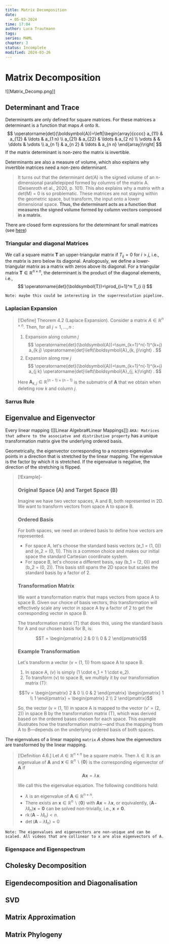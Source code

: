 ```yaml
---
title: Matrix Decomposition
date:
  - 05-03-2024
time: 17:04
author: Luca Trautmann
tags: 
series: M4ML
chapter: 3
status: Incomplete
modified: 2024-03-26
---
```

# Matrix Decomposition

![[Matrix_Decomp.png]]
## Determinant and Trace
Determinants are only defined for square matrices. For these matrices a determinant is a function that maps $A$ onto $\mathbb{R}$. 
$$
\operatorname{det}(\boldsymbol{A})=\left|\begin{array}{cccc}
a_{11} & a_{12} & \ldots & a_{1 n} \\
a_{21} & a_{22} & \ldots & a_{2 n} \\
\vdots & & \ddots & \vdots \\
a_{n 1} & a_{n 2} & \ldots & a_{n n}
\end{array}\right|
$$
If the matrix determinant is non-zero the matrix is invertible. 


Determinants are also a measure of volume, which also explains why invertible matrices need a non-zero determinant. 

> It turns out that the determinant det(A) is the signed volume of an n-dimensional parallelepiped formed by columns of the matrix A. (Deisenroth et al., 2020, p. 101). This also explains why a matrix with a det(M) = 0 is so problematic. These matrices are not staying within the geometric space, but transform, the input onto a lower dimensional space. __Thus, the determinant acts as a function that measures the signed volume formed by column vectors composed in a matrix.__

There are closed form expressions for the determinant for small matrices (see [here](https://www.google.com/google_determinant_dumbass))

### Triangular and diagonal Matrices
We call a square matrix $\boldsymbol{T}$ an upper-triangular matrix if $T_{i j}=0$ for $i>j$, i.e., the matrix is zero below its diagonal. Analogously, we define a lower-triangular matrix as a matrix with zeros above its diagonal. For a triangular matrix $\boldsymbol{T} \in \mathbb{R}^{n \times n}$, the determinant is the product of the diagonal elements, i.e.,
$$
\operatorname{det}(\boldsymbol{T})=\prod_{i=1}^n T_{i i}
$$

`Note: maybe this could be interesting in the superresolution pipeline.`

### Laplacian Expansion
> [!Define]
> Theorem 4.2 (Laplace Expansion). Consider a matrix $A \in \mathbb{R}^{n \times n}$. Then, for all $j=1, \ldots, n$ :
> 1. Expansion along column $j$
> $$
> \operatorname{det}(\boldsymbol{A})=\sum_{k=1}^n(-1)^{k+j} a_{k j} \operatorname{det}\left(\boldsymbol{A}_{k, j}\right) .
> $$
> 2. Expansion along row $j$
> $$
> \operatorname{det}(\boldsymbol{A})=\sum_{k=1}^n(-1)^{k+j} a_{j k} \operatorname{det}\left(\boldsymbol{A}_{j, k}\right) .
> $$
> 
> Here $\boldsymbol{A}_{k, j} \in \mathbb{R}^{(n-1) \times(n-1)}$ is the submatrix of $\boldsymbol{A}$ that we obtain when deleting row $k$ and column $j$.

### Sarrus Rule
## Eigenvalue and Eigenvector
Every linear mapping ([[Linear Algebra#Linear Mappings]]) `AKA: Matrices that adhere to the associatve and distributive property` has a unique transformation matrix give the underlying ordered basis. 

Geometrically, the eigenvector corresponding to a nonzero eigenvalue points in a direction that is stretched by the linear mapping. The eigenvalue is the factor by which it is stretched. If the eigenvalue is negative, the direction of the stretching is flipped.


> [!Example]-
> ### Original Space (A) and Target Space (B)
> 
> Imagine we have two vector spaces, A and B, both represented in 2D. We want to transform vectors from space A to space B.
> 
> ### Ordered Basis
> 
> For both spaces, we need an ordered basis to define how vectors are represented.
> 
> - For space A, let's choose the standard basis vectors \(e_1 = (1, 0)\) and \(e_2 = (0, 1)\). This is a common choice and makes our initial space the standard Cartesian coordinate system.
> - For space B, let's choose a different basis, say \(b_1 = (2, 0)\) and \(b_2 = (0, 2)\). This basis still spans the 2D space but scales the standard basis by a factor of 2.
> 
> ### Transformation Matrix
> 
> We want a transformation matrix that maps vectors from space A to space B. Given our choice of basis vectors, this transformation will effectively scale any vector in space A by a factor of 2 to get the corresponding vector in space B.
> 
> The transformation matrix \(T\) that does this, using the standard basis for A and our chosen basis for B, is:
> 
> $$T = \begin{pmatrix} 2 & 0 \\ 0 & 2 \end{pmatrix}$$
> 
> ### Example Transformation
> 
> Let's transform a vector \(v = (1, 1)\) from space A to space B.
> 
> 1. In space A, \(v\) is simply \(1 \cdot e_1 + 1 \cdot e_2\).
> 2. To transform \(v\) to space B, we multiply it by our transformation matrix \(T\):
> 
> $$Tv = \begin{pmatrix} 2 & 0 \\ 0 & 2 \end{pmatrix} \begin{pmatrix} 1 \\ 1 \end{pmatrix} = \begin{pmatrix} 2 \\ 2 \end{pmatrix}$$
> 
> So, the vector \(v = (1, 1)\) in space A is mapped to the vector \(v' = (2, 2)\) in space B by the transformation matrix \(T\), which was derived based on the ordered bases chosen for each space. This example illustrates how the transformation matrix—and thus the mapping from A to B—depends on the underlying ordered basis of both spaces.

The eigenvalues of a linear mapping `matrix` $A$ shows how the eigenvectors are transformed by the linear mapping.


> [!Definition 4.6.]
>  Let $A \in \mathbb{R}^{n \times n}$ be a square matrix. Then $\lambda \in \mathbb{R}$ is an eigenvalue of $\boldsymbol{A}$ and $\boldsymbol{x} \in \mathbb{R}^n \backslash\{\mathbf{0}\}$ is the corresponding eigenvector of $\boldsymbol{A}$ if
> $$
> \boldsymbol{A x}=\lambda \boldsymbol{x} .
> $$
> 
> We call this the eigenvalue equation.
> The following conditions hold:
> - $\lambda$ is an eigenvalue of $\boldsymbol{A} \in \mathbb{R}^{n \times n}$.
> - There exists an $\boldsymbol{x} \in \mathbb{R}^n \backslash\{\boldsymbol{0}\}$ with $\boldsymbol{A x}=\lambda \boldsymbol{x}$, or equivalently, $(\boldsymbol{A}-$ $\left.\lambda \boldsymbol{I}_n\right) \boldsymbol{x}=\mathbf{0}$ can be solved non-trivially, i.e., $\boldsymbol{x} \neq \mathbf{0}$.
> - $\operatorname{rk}\left(\boldsymbol{A}-\lambda \boldsymbol{I}_n\right)<n$.
> - $\operatorname{det}\left(\boldsymbol{A}-\lambda \boldsymbol{I}_n\right)=0$

`Note: The eigenvalues and eigenvectors are non-unique and can be scaled. All videos that are collinear to x are also eigenvectors of A.`

### Eigenspace and Eigenspectrum


## Cholesky Decomposition 

## Eigendecomposition and Diagonalisation

## SVD

## Matrix Approximation

## Matrix Phylogeny
